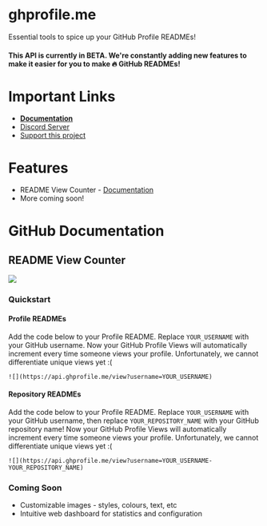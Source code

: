 # ghprofile.me
Essential tools to spice up your GitHub Profile READMEs!

#### This API is currently in BETA. We're constantly adding new features to make it easier for you to make 🔥 GitHub READMEs!

# Important Links
- [**Documentation**](https://docs.ghprofile.me/)
- [Discord Server](https://discord.kevinthomas.codes/)
- [Support this project](https://paypal.me/tmkev)

# Features
- README View Counter - [Documentation](https://docs.ghprofile.me/features/view-counter)
- More coming soon!

# GitHub Documentation

## README View Counter
![](https://api.ghprofile.me/view?username=TrustedMercury-ghprofile.me)

### Quickstart
#### Profile READMEs
Add the code below to your Profile README. Replace ``YOUR_USERNAME`` with your GitHub username. Now your GitHub Profile Views will automatically increment every time someone views your profile. Unfortunately, we cannot differentiate unique views yet :(
```
![](https://api.ghprofile.me/view?username=YOUR_USERNAME)
```

#### Repository READMEs
Add the code below to your Profile README. Replace ``YOUR_USERNAME`` with your GitHub username, then replace ``YOUR_REPOSITORY_NAME`` with your GitHub repository name! Now your GitHub Profile Views will automatically increment every time someone views your profile. Unfortunately, we cannot differentiate unique views yet :(
```
![](https://api.ghprofile.me/view?username=YOUR_USERNAME-YOUR_REPOSITORY_NAME)
```

### Coming Soon
- Customizable images - styles, colours, text, etc
- Intuitive web dashboard for statistics and configuration
